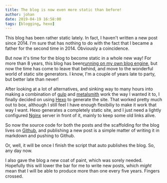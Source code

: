 ```yaml
---
title: The blog is now even more static than before!
author: johan
date: 2019-04-19 16:58:00
tags: [blogging, hexo]
---
```

This blog has been rather static lately. In fact, I haven't written a new post since 2014. I'm sure that has nothing to do with the fact that I became a father for the second time in 2014. Obviously a coincidence.

But now it's time for the blog to become static in a whole new way! For more than 8 years, this blog has been[running on my own blog engine](/posts/Up-and-running-on-the-Alpha-Blog-Engine!), but now the time has come to leave that behind, and move to the wonderful world of static site generators. I know, I'm a couple of years late to party, but better late than never!

After looking at a lot of alternatives, and sinking way to many hours into making a combination of [gulp](https://gulpjs.com) and [metalsmith](https://metalsmith.io) work the way I wanted it to, I finally decided on using [Hexo](https://hexo.io) to generate the site. That worked pretty much out to box, although I still feel I have enough flexibiliy to make it work that way I want. Hexo generates a completely static site, and I just need a lightly configured [Nginx](https://www.nginx.com) server in front of it, mainly to keep some old links alive.

So now the source code for both the posts and the scaffolding for the blog lives on [Github](https://github.com/nahojd/supreme-invention), and publishing a new post is a simple matter of writing it in markdown and pushing to Github.

Or, well, it will be once I finish the script that auto publishes the blog. So, any day now.

I also gave the blog a new coat of paint, which was sorely needed. Hopefully this will lower the bar for me to write new posts, which _might_ mean that I will be able to produce more than one every five years. Fingers crossed.